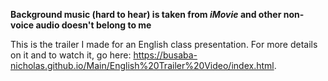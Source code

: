 **Background music (hard to hear) is taken from _iMovie_ and other non-voice audio doesn't belong to me**

This is the trailer I made for an English class presentation. For more details on it and to watch it, go here: https://busaba-nicholas.github.io/Main/English%20Trailer%20Video/index.html.
